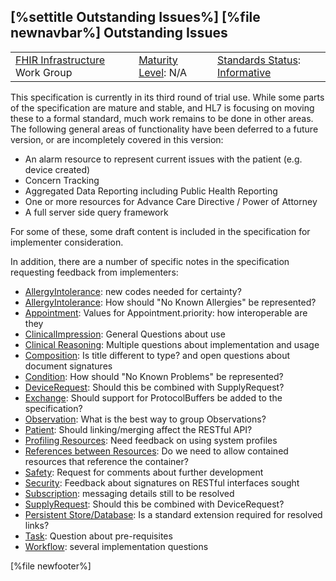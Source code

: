 \[%settitle Outstanding Issues%\]
\[%file newnavbar%\]
Outstanding Issues
------------------

|                                                                                        |                                               |                                                                                         |
|----------------------------------------------------------------------------------------|-----------------------------------------------|-----------------------------------------------------------------------------------------|
| [FHIR Infrastructure](http://www.hl7.org/Special/committees/fiwg/index.cfm) Work Group | [Maturity Level](versions.html#maturity): N/A | [Standards Status](versions.html#std-process): [Informative](versions.html#std-process) |

This specification is currently in its third round of trial use. While some parts of the specification are mature and stable, and HL7 is focusing on moving these to a formal standard, much work remains to be done in other areas. The following general areas of functionality have been deferred to a future version, or are incompletely covered in this version:

-   An alarm resource to represent current issues with the patient (e.g. device created)
-   Concern Tracking
-   Aggregated Data Reporting including Public Health Reporting
-   One or more resources for Advance Care Directive / Power of Attorney
-   A full server side query framework

For some of these, some draft content is included in the specification for implementer consideration.

In addition, there are a number of specific notes in the specification requesting feedback from implementers:

<span id="todo"></span>
-   [AllergyIntolerance](allergyintolerance.html#dstu0): new codes needed for certainty?
-   [AllergyIntolerance](allergyintolerance.html#dstu): How should "No Known Allergies" be represented?
-   [Appointment](appointment.html#dstu): Values for Appointment.priority: how interoperable are they
-   [ClinicalImpression](clinicalimpression.html#dstu): General Questions about use
-   [Clinical Reasoning](clinicalreasoning-module.html#crm-feedback): Multiple questions about implementation and usage
-   [Composition](composition.html#dstu): Is title different to type? and open questions about document signatures
-   [Condition](condition.html#dstu-1): How should "No Known Problems" be represented?
-   [DeviceRequest](devicerequest.html#dstu): Should this be combined with SupplyRequest?
-   [Exchange](exchange-module.html#dstu): Should support for ProtocolBuffers be added to the specification?
-   [Observation](observation.html#dstu): What is the best way to group Observations?
-   [Patient](patient.html#dstu): Should linking/merging affect the RESTful API?
-   [Profiling Resources](profiling.html#dstu): Need feedback on using system profiles
-   [References between Resources](references.html#dstu): Do we need to allow contained resources that reference the container?
-   [Safety](safety.html#dstu0): Request for comments about further development
-   [Security](signatures.html#dstu): Feedback about signatures on RESTful interfaces sought
-   [Subscription](subscription.html#dstu): messaging details still to be resolved
-   [SupplyRequest](supplyrequest.html#dstu): Should this be combined with DeviceRequest?
-   [Persistent Store/Database](storage.html#dstu): Is a standard extension required for resolved links?
-   [Task](task.html#dstu): Question about pre-requisites
-   [Workflow](workflow.html#issues): several implementation questions

\[%file newfooter%\]
